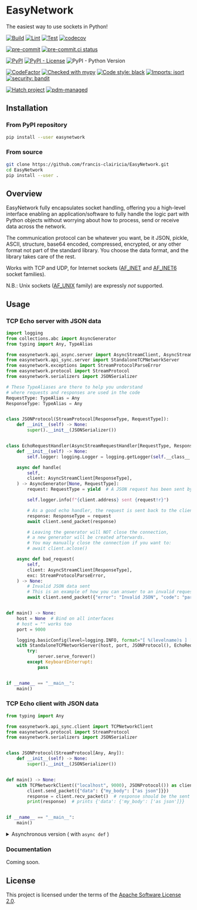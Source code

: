 # EasyNetwork

The easiest way to use sockets in Python!

[![Build](https://github.com/francis-clairicia/EasyNetwork/actions/workflows/build.yml/badge.svg)](https://github.com/francis-clairicia/EasyNetwork/actions/workflows/build.yml)
[![Lint](https://github.com/francis-clairicia/EasyNetwork/actions/workflows/lint.yml/badge.svg)](https://github.com/francis-clairicia/EasyNetwork/actions/workflows/lint.yml)
[![Test](https://github.com/francis-clairicia/EasyNetwork/actions/workflows/test.yml/badge.svg)](https://github.com/francis-clairicia/EasyNetwork/actions/workflows/test.yml)
[![codecov](https://codecov.io/gh/francis-clairicia/EasyNetwork/branch/main/graph/badge.svg?token=3EGAHE4LZY)](https://codecov.io/gh/francis-clairicia/EasyNetwork)

[![pre-commit](https://img.shields.io/badge/pre--commit-enabled-brightgreen?logo=pre-commit)](https://github.com/pre-commit/pre-commit)
[![pre-commit.ci status](https://results.pre-commit.ci/badge/github/francis-clairicia/EasyNetwork/main.svg)](https://results.pre-commit.ci/latest/github/francis-clairicia/EasyNetwork/main)

[![PyPI](https://img.shields.io/pypi/v/easynetwork)](https://pypi.org/project/easynetwork/)
[![PyPI - License](https://img.shields.io/pypi/l/easynetwork)](https://github.com/francis-clairicia/EasyNetwork/blob/main/LICENSE)
![PyPI - Python Version](https://img.shields.io/pypi/pyversions/easynetwork)

[![CodeFactor](https://www.codefactor.io/repository/github/francis-clairicia/easynetwork/badge)](https://www.codefactor.io/repository/github/francis-clairicia/easynetwork)
[![Checked with mypy](http://www.mypy-lang.org/static/mypy_badge.svg)](http://mypy-lang.org/)
[![Code style: black](https://img.shields.io/badge/code%20style-black-000000.svg)](https://github.com/psf/black)
[![Imports: isort](https://img.shields.io/badge/%20imports-isort-%231674b1?style=flat&labelColor=ef8336)](https://pycqa.github.io/isort/)
[![security: bandit](https://img.shields.io/badge/security-bandit-yellow.svg)](https://github.com/PyCQA/bandit)

[![Hatch project](https://img.shields.io/badge/%F0%9F%A5%9A-Hatch-4051b5.svg)](https://github.com/pypa/hatch)
[![pdm-managed](https://img.shields.io/badge/pdm-managed-blueviolet)](https://pdm.fming.dev)

## Installation
### From PyPI repository
```sh
pip install --user easynetwork
```

### From source
```sh
git clone https://github.com/francis-clairicia/EasyNetwork.git
cd EasyNetwork
pip install --user .
```

## Overview
EasyNetwork fully encapsulates socket handling, offering you a high-level interface enabling an application/software to fully handle the logic part
with Python objects without worrying about how to process, send or receive data across the network.

The communication protocol can be whatever you want, be it JSON, pickle, ASCII, structure, base64 encoded, compressed, encrypted,
or any other format not part of the standard library.
You choose the data format, and the library takes care of the rest.

Works with TCP and UDP, for Internet sockets ([AF_INET](https://docs.python.org/3/library/socket.html#socket.AF_INET) and [AF_INET6](https://docs.python.org/3/library/socket.html#socket.AF_INET6) socket families).

N.B.: Unix sockets ([AF_UNIX](https://docs.python.org/3/library/socket.html#socket.AF_UNIX) family) are expressly *not* supported.

## Usage
### TCP Echo server with JSON data
```py
import logging
from collections.abc import AsyncGenerator
from typing import Any, TypeAlias

from easynetwork.api_async.server import AsyncStreamClient, AsyncStreamRequestHandler
from easynetwork.api_sync.server import StandaloneTCPNetworkServer
from easynetwork.exceptions import StreamProtocolParseError
from easynetwork.protocol import StreamProtocol
from easynetwork.serializers import JSONSerializer

# These TypeAliases are there to help you understand
# where requests and responses are used in the code
RequestType: TypeAlias = Any
ResponseType: TypeAlias = Any


class JSONProtocol(StreamProtocol[ResponseType, RequestType]):
    def __init__(self) -> None:
        super().__init__(JSONSerializer())


class EchoRequestHandler(AsyncStreamRequestHandler[RequestType, ResponseType]):
    def __init__(self) -> None:
        self.logger: logging.Logger = logging.getLogger(self.__class__.__name__)

    async def handle(
        self,
        client: AsyncStreamClient[ResponseType],
    ) -> AsyncGenerator[None, RequestType]:
        request: RequestType = yield  # A JSON request has been sent by this client

        self.logger.info(f"{client.address} sent {request!r}")

        # As a good echo handler, the request is sent back to the client
        response: ResponseType = request
        await client.send_packet(response)

        # Leaving the generator will NOT close the connection,
        # a new generator will be created afterwards.
        # You may manually close the connection if you want to:
        # await client.aclose()

    async def bad_request(
        self,
        client: AsyncStreamClient[ResponseType],
        exc: StreamProtocolParseError,
    ) -> None:
        # Invalid JSON data sent
        # This is an example of how you can answer to an invalid request
        await client.send_packet({"error": "Invalid JSON", "code": "parse_error"})


def main() -> None:
    host = None  # Bind on all interfaces
    # host = "" works too
    port = 9000

    logging.basicConfig(level=logging.INFO, format="[ %(levelname)s ] [ %(name)s ] %(message)s")
    with StandaloneTCPNetworkServer(host, port, JSONProtocol(), EchoRequestHandler()) as server:
        try:
            server.serve_forever()
        except KeyboardInterrupt:
            pass


if __name__ == "__main__":
    main()
```

### TCP Echo client with JSON data
```py
from typing import Any

from easynetwork.api_sync.client import TCPNetworkClient
from easynetwork.protocol import StreamProtocol
from easynetwork.serializers import JSONSerializer


class JSONProtocol(StreamProtocol[Any, Any]):
    def __init__(self) -> None:
        super().__init__(JSONSerializer())


def main() -> None:
    with TCPNetworkClient(("localhost", 9000), JSONProtocol()) as client:
        client.send_packet({"data": {"my_body": ["as json"]}})
        response = client.recv_packet()  # response should be the sent dictionary
        print(response)  # prints {'data': {'my_body': ['as json']}}


if __name__ == "__main__":
    main()
```

<details markdown="1">
<summary>Asynchronous version ( with <code>async def</code> )</summary>

```py
import asyncio
from typing import Any

from easynetwork.api_async.client import AsyncTCPNetworkClient
from easynetwork.protocol import StreamProtocol
from easynetwork.serializers import JSONSerializer


class JSONProtocol(StreamProtocol[Any, Any]):
    def __init__(self) -> None:
        super().__init__(JSONSerializer())


async def main() -> None:
    async with AsyncTCPNetworkClient(("localhost", 9000), JSONProtocol()) as client:
        await client.send_packet({"data": {"my_body": ["as json"]}})
        response = await client.recv_packet()  # response should be the sent dictionary
        print(response)  # prints {'data': {'my_body': ['as json']}}


if __name__ == "__main__":
    asyncio.run(main())
```

</details>

### Documentation
Coming soon.

## License
This project is licensed under the terms of the [Apache Software License 2.0](https://github.com/francis-clairicia/EasyNetwork/blob/main/LICENSE).
